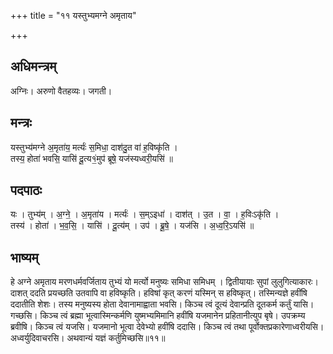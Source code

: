 +++
title = "११ यस्तुभ्यमग्ने अमृताय"

+++
## अधिमन्त्रम्
अग्निः। अरुणो वैतहव्यः। जगती।

## मन्त्रः
यस्तुभ्य॑मग्ने अ॒मृता॑य॒ मर्त्यः॑ स॒मिधा॒ दाश॑दु॒त वा॑ ह॒विष्कृ॑ति ।  
तस्य॒ होता॑ भवसि॒ यासि॑ दू॒त्य१॒॑मुप॑ ब्रूषे॒ यज॑स्यध्वरी॒यसि॑ ॥

## पदपाठः
यः । तुभ्य॑म् । अ॒ग्ने॒ । अ॒मृता॑य । मर्त्यः॑ । स॒म्ऽइधा॑ । दाश॑त् । उ॒त । वा॒ । ह॒विःऽकृ॑ति ।  
तस्य॑ । होता॑ । भ॒व॒सि॒ । यासि॑ । दू॒त्य॑म् । उप॑ । ब्रू॒षे॒ । यज॑सि । अ॒ध्व॒रि॒ऽयसि॑ ॥

## भाष्यम्
हे अग्ने अमृताय मरणधर्मवर्जिताय तुभ्यं यो मर्त्यो मनुष्यः समिधा समिधम् । द्वितीयायाः सुपां लुलुगित्याकारः। दाशत् ददति प्रयच्छति उतवापि वा हविष्कृति। हविषां कृत् करणं यस्मिन् स हविष्कृत्। तस्मिन्यज्ञे हवींषि ददातीति शेशः। तस्य मनुष्यस्य होता देवानामाह्वाता भवसि। किञ्च त्वं दूत्यं देवान्प्रति दूतकर्म कर्तुं यासि। गच्छसि। किञ्च त्वं ब्रह्मा भूत्वास्मिन्कर्मणि युष्मभ्यमिमानि हवींषि यजमानेन प्रहितानीत्युप बृषे। उपक्रम्य ब्रवीषि। किञ्च त्वं यजसि। यजमानो भूत्वा देवेभ्यो हवींषि ददासि। किञ्च त्वं तथा पूर्वोक्तप्रकारेणाध्वरीयसि। अध्वर्युदिवाचरसि। अथवान्यं यज्ञं कर्तुमिच्छसि॥११॥